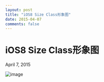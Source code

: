 ```yaml
---
layout: post
title: "iOS8 Size Class形象图"
date: 2015-04-07
comments: false
---
```

# iOS8 Size Class形象图
April 7, 2015

![image](http://cc.cocimg.com/api/uploads/20141217/1418795540826221.png)